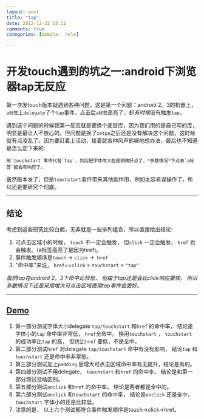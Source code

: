 ```yaml
---
layout: post
title: "tap"
date: 2012-12-22 15:11
comments: true
categories: [mobile， hole]

---
```

# 开发touch遇到的坑之一:android下浏览器tap无反应

第一次发touch版本就遇到各种问题，这是第一个问题：android 2。3的机器上， `a标签`上`delegate`了个`tap`事件，点击后`a标签`高亮了，却*有时候*没有触发`tap`。

遇到这个问题的时候我第一反应就是要换个底层库，因为我们用的是自己写的库，明显是最让人不放心的。但问题是换了`zetpo`之后还是没有解决这个问题，这时候就有点凌乱了。因为要赶着上活动，接着就各种风声鹤唳地想办法，最后也不知道是怎么定下来的:

    用`touchstart`事件代替`tap`，然后把字体改大些就稍微好点了，*多数情况*下点击`a标签`都会有响应了。

虽然版本发了，但是`touchstart`事件带来其他副作用，例如太容易误操作了。所以还是要研究个彻底。

---

## 结论

考虑到这些研究比较白痴，无非就是一些排列组合，所以直接给出结论:

1. 可点击区域小的时候， `touch` 不一定会触发， 但`click` 一定会触发， `href` 也会触发。(a标签高亮了是因为href)。
2. 事件触发顺序是`touch` -> `click` ->` href`
3. "命中率"来说， `href`==`click` > `touchstart` > `"tap"`

*虽然tap在android 2。3下命中比较低， 但由于tap还是会比click响应要快， 所以多数情况下还是采用增大可点击区域使用tap事件会更好。*

---

## [Demo](http://tedzhou.github.com/demo/tap.html)

1. 第一部分测试字体大小delegate `tap/touchstart` 和`href` 的命中率， 结论是字体小的`tap` 命中率非常低， `href`全命中。 换用`touchstart` ， `touchstart` 的成功率比`tap` 的高， 但也比`href` 要低，不是全中。
2. 第二部分测试`href` 对delegate `tap/touchstart` 命中有没有影响， 结论`tap` 和`touchstart` 还是命中率非常低。
3. 第三部分测试加上`padding` 后增大可点击区域命中率有无提升，结论是有的。
4. 第四部分测试不用delegate， `touchstart` 和`href` 的命中率， 结论是和第一部分测试没啥区别。
5. 第五部分测试`onclick` 和`href` 的命中率， 结论是两者都是全中的。
6. 第六部分测试`onclick` 和`touchstart` 的命中率， 结论是`onclick` 还是全中， `touchstart` 字体小的还是比较低。
7. 注意的是， 以上六个测试都符合事件触发顺序是touch->click->href。
